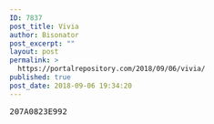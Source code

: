 ```yaml
---
ID: 7837
post_title: Vivia
author: Bisonator
post_excerpt: ""
layout: post
permalink: >
  https://portalrepository.com/2018/09/06/vivia/
published: true
post_date: 2018-09-06 19:34:20
---
```

<pre>207A0823E992</pre>